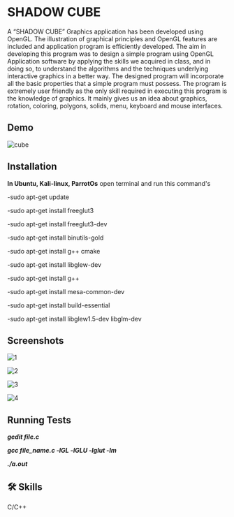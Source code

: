 
# SHADOW CUBE
A “SHADOW CUBE” Graphics application has been developed using OpenGL.
The illustration of graphical principles and OpenGL features are included and application program is efficiently developed. 
The aim in developing this program was to design a simple program using OpenGL
Application software by applying the skills we acquired in class, and in doing so, to understand the algorithms and the techniques underlying interactive graphics in a better way.
The designed program will incorporate all the basic properties that a simple program must possess. The program is extremely user friendly as the only skill required in executing this program is the knowledge of graphics.
It mainly gives us an idea about graphics, rotation, coloring, polygons, solids, menu, keyboard and mouse interfaces.

## Demo

![cube](https://user-images.githubusercontent.com/107365081/211512663-312b0b74-7368-4a6a-9c6c-c474b00dc088.gif)

## Installation

**In Ubuntu, Kali-linux, ParrotOs** 
open terminal and run this command's

-sudo apt-get update

-sudo apt-get install freeglut3

-sudo apt-get install freeglut3-dev

-sudo apt-get install binutils-gold

-sudo apt-get install g++ cmake

-sudo apt-get install libglew-dev

-sudo apt-get install g++

-sudo apt-get install mesa-common-dev

-sudo apt-get install build-essential

-sudo apt-get install libglew1.5-dev libglm-dev

    
## Screenshots


![1](https://user-images.githubusercontent.com/107365081/211512824-3996f7ea-cf00-4485-a6a8-5ab5809cddfd.png)


![2](https://user-images.githubusercontent.com/107365081/211512838-a659b637-0434-4af6-83a1-1a2a93e633f8.png)


![3](https://user-images.githubusercontent.com/107365081/211512843-68c3391e-3902-46b9-bfde-75786bc2ee2d.png)


![4](https://user-images.githubusercontent.com/107365081/211512846-3e159e1e-ab96-40e8-9444-af5b1c44cc9b.png)


## Running Tests

***gedit file.c***

***gcc file_name.c -lGL -lGLU -lglut -lm***

***./a.out***


## 🛠 Skills
C/C++

